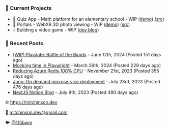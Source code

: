 ### 📌 Current Projects
- 📝 Quiz App - Math platform for an elementary school - WIP ([demo](https://quiz-staging.mitchinson.dev/)) ([src](https://github.com/bmitchinson/budget-entry))
- 📸 Portals - WebXR 3D photo viewing - WIP ([demo](https://portals.mitchinson.dev/)) ([src](https://github.com/bmitchinson/vr-jpg-viewer-webxr))
- 🎶 Building a video game - WIP ([dev blog](https://blog.mitchinson.dev/playdate-dev-one))

### 📝 Recent Posts

- [(WIP) Playdate: Battle of the Bands](https://blog.mitchinson.dev/playdate-dev-one) - June 12th, 2024 (Posted 151 days ago)
- [Mocking time in Playwright](https://blog.mitchinson.dev/playwright-mock-time) - March 26th, 2024 (Posted 229 days ago)
- [Reducing Azure Redis 100% CPU](https://blog.mitchinson.dev/redis-cpu) - November 21st, 2023 (Posted 355 days ago)
- [Juno: On demand microservice deployment](https://blog.mitchinson.dev/juno) - July 23rd, 2023 (Posted 476 days ago)
- [NextJS Notion Blog](https://blog.mitchinson.dev/blog-2023) - July 9th, 2023 (Posted 490 days ago)

🌐 https://mitchinson.dev

💌 mitchinson.dev@gmail.com

🐦 [@115bwm](https://twitter.com/115bwm)